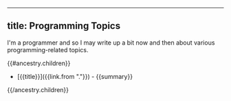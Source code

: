 ---
title: Programming Topics
----

I'm a programmer and so I may write up a bit now and then about various programming-related topics.

{{#ancestry.children}}
* [{{title}}]({{link.from "."}}) - {{summary}}

{{/ancestry.children}}
